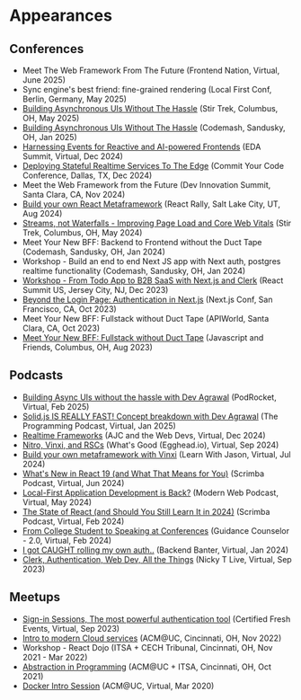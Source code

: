# Appearances

## Conferences

- Meet The Web Framework From The Future (Frontend Nation, Virtual, June 2025)
- Sync engine's best friend: fine-grained rendering (Local First Conf, Berlin, Germany, May 2025)
- [Building Asynchronous UIs Without The Hassle](https://youtu.be/N1wSVaUdV_U) (Stir Trek, Columbus, OH, May 2025)
- [Building Asynchronous UIs Without The Hassle](https://youtu.be/pX5r_jTLbvw?si=qjTPBQkyb-zRP96R) (Codemash, Sandusky, OH, Jan 2025)
- [Harnessing Events for Reactive and AI-powered Frontends](https://edasummit.com/videos/harnessing-events-for-reactive-and-ai-powered-frontends/) (EDA Summit, Virtual, Dec 2024)
- [Deploying Stateful Realtime Services To The Edge](https://www.youtube.com/live/_cCmh-FrYeM?si=05mwvnxDxbZ_EAtx&t=2133) (Commit Your Code Conference, Dallas, TX, Dec 2024)
- Meet the Web Framework from the Future (Dev Innovation Summit, Santa Clara, CA, Nov 2024)
- [Build your own React Metaframework](https://youtu.be/4V_Wz_k35C8?si=wvar4Ra5i-aO6e6q) (React Rally, Salt Lake City, UT, Aug 2024)
- [Streams, not Waterfalls - Improving Page Load and Core Web Vitals](https://youtu.be/GrJVK6ci--s?si=nKoDMyK05RC2uwk9) (Stir Trek, Columbus, OH, May 2024)
- Meet Your New BFF: Backend to Frontend without the Duct Tape (Codemash, Sandusky, OH, Jan 2024)
- Workshop - Build an end to end Next JS app with Next auth, postgres realtime functionality (Codemash, Sandusky, OH, Jan 2024)
- [Workshop - From Todo App to B2B SaaS with Next.js and Clerk](https://gitnation.com/contents/from-todo-app-to-b2b-saas-with-nextjs-and-clerk) (React Summit US, Jersey City, NJ, Dec 2023)
- [Beyond the Login Page: Authentication in Next.js](https://youtu.be/44b2U0uGQ0k?si=zTFY-NBByjZw_OFq) (Next.js Conf, San Francisco, CA, Oct 2023)
- Meet Your New BFF: Fullstack without Duct Tape (APIWorld, Santa Clara, CA, Oct 2023)
- [Meet Your New BFF: Fullstack without Duct Tape](https://youtu.be/vAKwSEzj7sY?si=FkU5xBr9bzXO2vsQ) (Javascript and Friends, Columbus, OH, Aug 2023)

## Podcasts

- [Building Async UIs without the hassle with Dev Agrawal](https://podrocket.logrocket.com/building-async-uis-without-the-hassle-dev-agrawal) (PodRocket, Virtual, Feb 2025)
- [Solid.js IS REALLY FAST! Concept breakdown with Dev Agrawal](https://youtu.be/TwpcWoZCQ_4?si=MJuNkZ1t1XenVDVO) (The Programming Podcast, Virtual, Jan 2025)
- [Realtime Frameworks](https://www.youtube.com/live/q8AlF3QcR2M?si=hdyr5Gu8ie0Lcsbx) (AJC and the Web Devs, Virtual, Dec 2024)
- [Nitro, Vinxi, and RSCs](https://egghead.io/nitro-vinxi-and-rscs-whats-good-with-dev-agrawal~s577t) (What's Good (Egghead.io), Virtual, Sep 2024)
- [Build your own metaframework with Vinxi](https://www.youtube.com/live/2m9ErnaDy6s?si=o5XAnyr0XzDzXFXD) (Learn With Jason, Virtual, Jul 2024)
- [What's New in React 19 (and What That Means for You)](https://youtu.be/8GuvVaEWjzk?si=9sf5hn8ArtPzz9Os) (Scrimba Podcast, Virtual, Jun 2024)
- [Local-First Application Development is Back?](https://youtu.be/0bYeHVAk_EM?si=m3UiQnxbcTHazy_1) (Modern Web Podcast, Virtual, May 2024)
- [The State of React (and Should You Still Learn It in 2024)](https://youtu.be/nD1V18VBNcw?si=tnvwbyyJB7irxqMd) (Scrimba Podcast, Virtual, Feb 2024)
- [From College Student to Speaking at Conferences](https://www.linkedin.com/posts/taylordesseyn_from-college-student-to-speaking-at-conferences-activity-7163192438377926657-VOoy) (Guidance Counselor - 2.0, Virtual, Feb 2024)
- [I got CAUGHT rolling my own auth..](https://youtu.be/xjcvlddL398?si=A1T0qZWvm8CdsDkZ) (Backend Banter, Virtual, Jan 2024)
- [Clerk, Authentication, Web Dev, All the Things](https://youtu.be/vlxkTAzNm5Y?si=vWuoMMUoyJvFElCU) (Nicky T Live, Virtual, Sep 2023)

## Meetups

- [Sign-in Sessions, The most powerful authentication tool](https://youtu.be/MYIIuF1ELxM?si=rn5XyB49pgfYLUK2) (Certified Fresh Events, Virtual, Sep 2023)
- [Intro to modern Cloud services](https://youtu.be/EyGMpEgmRMo?si=lELS8TY1BBP-H-8f) (ACM@UC, Cincinnati, OH, Nov 2022)
- Workshop - React Dojo (ITSA + CECH Tribunal, Cincinnati, OH, Nov 2021 - Mar 2022)
- [Abstraction in Programming](https://youtu.be/cdssceyEbSU?si=jWUl8zleCNookuNv) (ACM@UC + ITSA, Cincinnati, OH, Oct 2021)
- [Docker Intro Session](https://www.youtube.com/live/7c8AuQ0Nljs?si=Dak20j06WtR96Nf5) (ACM@UC, Virtual, Mar 2020)
